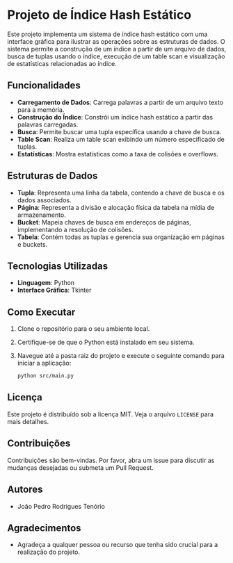 # Projeto de Índice Hash Estático

Este projeto implementa um sistema de índice hash estático com uma interface gráfica para ilustrar as operações sobre as estruturas de dados. O sistema permite a construção de um índice a partir de um arquivo de dados, busca de tuplas usando o índice, execução de um table scan e visualização de estatísticas relacionadas ao índice.

## Funcionalidades

- **Carregamento de Dados**: Carrega palavras a partir de um arquivo texto para a memória.
- **Construção do Índice**: Constrói um índice hash estático a partir das palavras carregadas.
- **Busca**: Permite buscar uma tupla específica usando a chave de busca.
- **Table Scan**: Realiza um table scan exibindo um número especificado de tuplas.
- **Estatísticas**: Mostra estatísticas como a taxa de colisões e overflows.

## Estruturas de Dados

- **Tupla**: Representa uma linha da tabela, contendo a chave de busca e os dados associados.
- **Página**: Representa a divisão e alocação física da tabela na mídia de armazenamento.
- **Bucket**: Mapeia chaves de busca em endereços de páginas, implementando a resolução de colisões.
- **Tabela**: Contém todas as tuplas e gerencia sua organização em páginas e buckets.

## Tecnologias Utilizadas

- **Linguagem**: Python
- **Interface Gráfica**: Tkinter

## Como Executar

1. Clone o repositório para o seu ambiente local.
2. Certifique-se de que o Python está instalado em seu sistema.
3. Navegue até a pasta raiz do projeto e execute o seguinte comando para iniciar a aplicação:

    ```bash
    python src/main.py
    ```

## Licença

Este projeto é distribuído sob a licença MIT. Veja o arquivo `LICENSE` para mais detalhes.

## Contribuições

Contribuições são bem-vindas. Por favor, abra um issue para discutir as mudanças desejadas ou submeta um Pull Request.

## Autores

- João Pedro Rodrigues Tenório

## Agradecimentos

- Agradeça a qualquer pessoa ou recurso que tenha sido crucial para a realização do projeto.